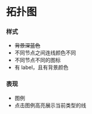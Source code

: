 # 拓扑图

### 样式

- ~~背景深蓝色~~
- 不同节点之间连线颜色不同
- 不同节点不同的图标
- 有 label，且有背景颜色

### 表现

- 图例
- 点击图例高亮展示当前类型的线
